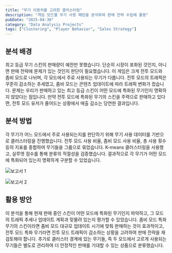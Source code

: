 ```yaml
---
title: "무기 이용처를 고려한 클러스터링"
description: "게임 모드별 무기 사용 패턴을 분석하여 판매 전략 수립에 활용"
pubDate: "2025-04-30"
category: "Data Analysis Projects"
tags: ["Clustering", "Player Behavior", "Sales Strategy"]
---
```


## 분석 배경

최고 등급 무기 스킨의 판매량이 예전만 못했습니다. 단순히 시장이 포화된 것인지, 아니면 판매 전략에 문제가 있는 것인지 판단이 필요했습니다. 이 게임은 크게 전투 모드와 좀비 모드로 나뉘며, 각 모드에서 주로 사용되는 무기가 다릅니다. 전투 모드의 트래픽은 꾸준히 감소하는 추세였고, 좀비 모드는 콘텐츠 업데이트에 따라 트래픽 변화가 컸습니다. 문제는 우리가 판매하고 있는 최고 등급 스킨이 어떤 모드에 특화된 무기인지 명확하지 않았다는 점입니다. 만약 전투 모드에 특화된 무기의 스킨을 주력으로 판매하고 있다면, 전투 모드 유저가 줄어드는 상황에서 매출 감소는 당연한 결과입니다.

## 분석 방법

각 무기가 어느 모드에서 주로 사용되는지를 판단하기 위해 무기 사용 데이터를 기반으로 클러스터링을 진행했습니다. 전투 모드 사용 비율, 좀비 모드 사용 비율, 총 사용 횟수 등의 지표를 종합하여 무기들을 그룹으로 묶었습니다. K-means 클러스터링을 사용했고, 실루엣 점수를 통해 분류의 적절성을 검증했습니다. 결과적으로 각 무기가 어떤 모드에 특화되어 있는지 명확하게 구분할 수 있었습니다.

![보고서 1](/projects/attachment/weapon-clustering-1.png)

![보고서 2](/projects/attachment/weapon-clustering-2.png)

## 활용 방안

이 분석을 통해 현재 판매 중인 스킨이 어떤 모드에 특화된 무기인지 파악하고, 그 모드의 트래픽 추세나 업데이트 계획과 맞물려 있는지 평가할 수 있었습니다. 좀비 모드 특화 무기의 스킨이라면 좀비 모드 대규모 업데이트 시기에 맞춰 판매하는 것이 효과적이고, 전투 모드 특화 무기라면 전투 모드 트래픽이 감소하는 상황을 고려하여 판매 전략을 재검토해야 합니다. 추가로 클러스터 경계에 있는 무기들, 즉 두 모드에서 고르게 사용되는 무기들은 별도로 관리하여 더 안정적인 판매를 기대할 수 있는 상품으로 분류했습니다.
